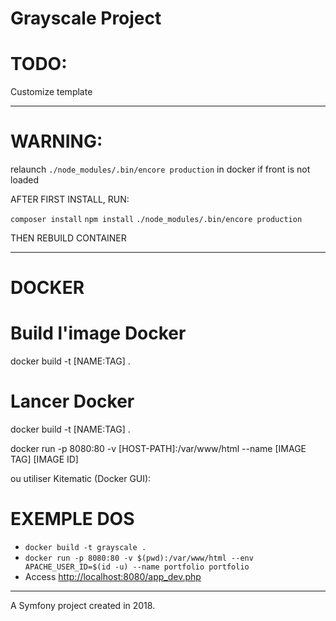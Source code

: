 Grayscale Project
=================


# TODO:
Customize template

-----------------------------------------------------------


# WARNING:
relaunch `./node_modules/.bin/encore production` in docker
if front is not loaded


AFTER FIRST INSTALL, RUN:

`composer install`
`npm install`
`./node_modules/.bin/encore production`

THEN REBUILD CONTAINER


-----------------------------------------------------------

DOCKER
======

# Build l'image Docker

 docker build
 -t [NAME:TAG] .

# Lancer Docker

 docker build
 -t [NAME:TAG] .

 docker run
 -p 8080:80
  -v [HOST-PATH]:/var/www/html
 --name [IMAGE TAG] [IMAGE ID]

 ou utiliser Kitematic (Docker GUI):


EXEMPLE DOS
========

* `docker build -t grayscale .`
* `docker run -p 8080:80 -v $(pwd):/var/www/html --env APACHE_USER_ID=$(id -u) --name portfolio portfolio`
* Access <http://localhost:8080/app_dev.php>

-----------------------------------------------------------

A Symfony project created in 2018.

